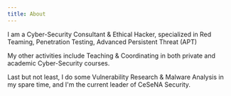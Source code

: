 ```yaml
---
title: About
---
```


I am a Cyber-Security Consultant & Ethical Hacker, specialized in Red Teaming, Penetration Testing, Advanced Persistent Threat (APT)

My other activities include Teaching & Coordinating in both private and academic Cyber-Security courses.

Last but not least, I do some Vulnerability Research & Malware Analysis in my spare time, and I'm the current leader of CeSeNA Security.

<!-- TODO 
See https://christophetd.fr, https://www.gwern.net, mr
-->

